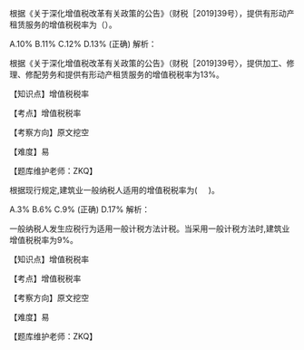 <p>根据《关于深化增值税改革有关政策的公告》（财税［2019]39号），提供有形动产租赁服务的增值税税率为（）。</p>
A.10%
B.11%
C.12%
D.13%  (正确)
解析：<p>根据《关于深化增值税改革有关政策的公告》（财税［2019]39号〉，提供加工、修理、修配劳务和提供有形动产租赁服务的增值税税率为13%。</p><p>【知识点】增值税税率</p><p>【考点】增值税税率</p><p>【考察方向】原文挖空</p><p>【难度】易</p><p>【题库维护老师：ZKQ】</p>
<p>根据现行规定,建筑业一般纳税人适用的增值税税率为( &nbsp; &nbsp; )。</p>
A.3%
B.6%
C.9%  (正确)
D.17%
解析：<p>一般纳税人发生应税行为适用一般计税方法计税。当采用一般计税方法时,建筑业增值税税率为9%。</p><p>【知识点】增值税税率</p><p>【考点】增值税税率</p><p>【考察方向】原文挖空</p><p>【难度】易</p><p>【题库维护老师：ZKQ】</p>

